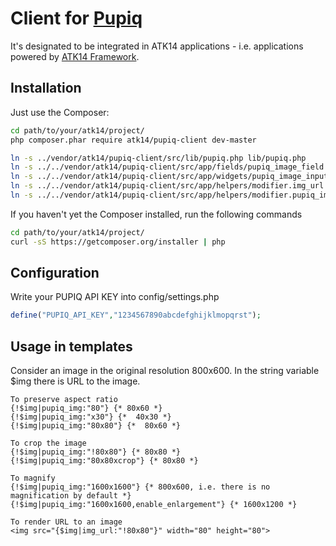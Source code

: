 Client for [Pupiq](http://i.pupiq.net/)
=======================================

It's designated to be integrated in ATK14 applications - i.e. applications powered by [ATK14 Framework](http://www.atk14.net).

Installation
------------

Just use the Composer:
```bash
cd path/to/your/atk14/project/
php composer.phar require atk14/pupiq-client dev-master

ln -s ../vendor/atk14/pupiq-client/src/lib/pupiq.php lib/pupiq.php
ln -s ../../vendor/atk14/pupiq-client/src/app/fields/pupiq_image_field.php app/fields/pupiq_image_field.php
ln -s ../../vendor/atk14/pupiq-client/src/app/widgets/pupiq_image_input.php app/widgets/pupiq_image_input.php
ln -s ../../vendor/atk14/pupiq-client/src/app/helpers/modifier.img_url.php app/helpers/modifier.img_url.php
ln -s ../../vendor/atk14/pupiq-client/src/app/helpers/modifier.pupiq_img.php app/helpers/modifier.pupiq_img.php
```

If you haven't yet the Composer installed, run the following commands
```bash
cd path/to/your/atk14/project/
curl -sS https://getcomposer.org/installer | php
```

Configuration
------------

Write your PUPIQ API KEY into config/settings.php
```php
define("PUPIQ_API_KEY","1234567890abcdefghijklmopqrst");
```

Usage in templates
------------------

Consider an image in the original resolution 800x600. In the string variable $img there is URL to the image.

```smarty
To preserve aspect ratio
{!$img|pupiq_img:"80"} {* 80x60 *}
{!$img|pupiq_img:"x30"} {*  40x30 *}
{!$img|pupiq_img:"80x80"} {*  80x60 *}
 
To crop the image
{!$img|pupiq_img:"!80x80"} {* 80x80 *}
{!$img|pupiq_img:"80x80xcrop"} {* 80x80 *}
 
To magnify
{!$img|pupiq_img:"1600x1600"} {* 800x600, i.e. there is no magnification by default *}
{!$img|pupiq_img:"1600x1600,enable_enlargement"} {* 1600x1200 *}
 
To render URL to an image
<img src="{$img|img_url:"!80x80"}" width="80" height="80">
```

